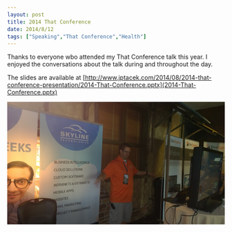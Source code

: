 ```yaml
---
layout: post
title: 2014 That Conference
date: 2014/8/12
tags: ["Speaking","That Conference","Health"]
---
```


Thanks to everyone wbo attended my That Conference talk this year. I enjoyed the conversations about the talk during and 
throughout the day.

The slides are available at [http://www.jptacek.com/2014/08/2014-that-conference-presentation/2014-That-Conference.pptx](2014-That-Conference.pptx)

![Clark Sell playing flappy bird](ThatConf.jpg)